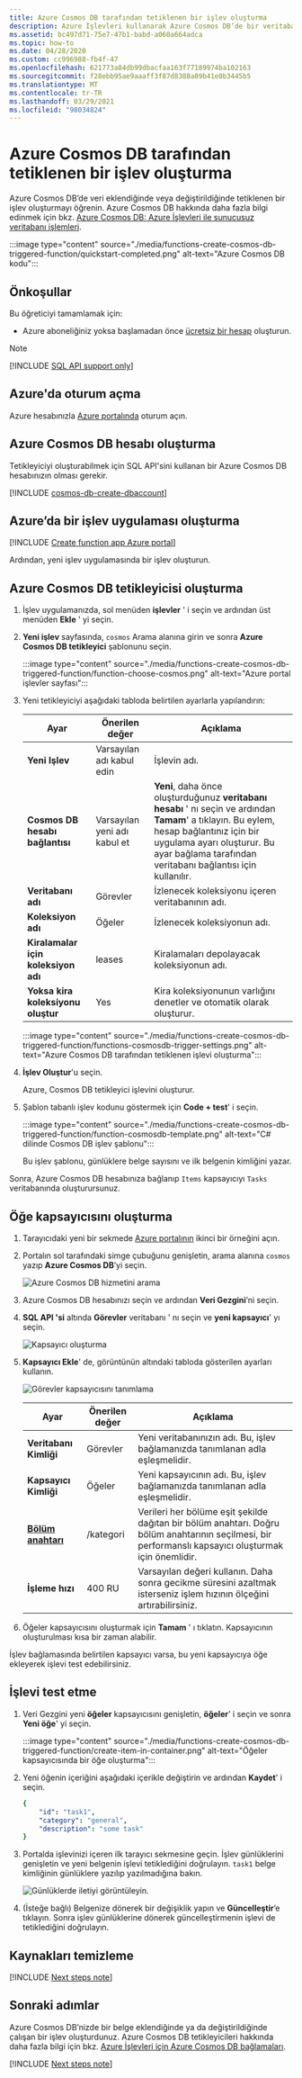 ```yaml
---
title: Azure Cosmos DB tarafından tetiklenen bir işlev oluşturma
description: Azure İşlevleri kullanarak Azure Cosmos DB’de bir veritabanına veri eklendiğinde çağrılan sunucusuz bir işlev oluşturun.
ms.assetid: bc497d71-75e7-47b1-babd-a060a664adca
ms.topic: how-to
ms.date: 04/28/2020
ms.custom: cc996988-fb4f-47
ms.openlocfilehash: 621773a84db99dbacfaa163f77189974ba102163
ms.sourcegitcommit: f28ebb95ae9aaaff3f87d8388a09b41e0b3445b5
ms.translationtype: MT
ms.contentlocale: tr-TR
ms.lasthandoff: 03/29/2021
ms.locfileid: "98034824"
---
```

# <a name="create-a-function-triggered-by-azure-cosmos-db"></a>Azure Cosmos DB tarafından tetiklenen bir işlev oluşturma

Azure Cosmos DB’de veri eklendiğinde veya değiştirildiğinde tetiklenen bir işlev oluşturmayı öğrenin. Azure Cosmos DB hakkında daha fazla bilgi edinmek için bkz. [Azure Cosmos DB: Azure İşlevleri ile sunucusuz veritabanı işlemleri](../cosmos-db/serverless-computing-database.md).

:::image type="content" source="./media/functions-create-cosmos-db-triggered-function/quickstart-completed.png" alt-text="Azure Cosmos DB kodu":::

## <a name="prerequisites"></a>Önkoşullar

Bu öğreticiyi tamamlamak için:

+ Azure aboneliğiniz yoksa başlamadan önce [ücretsiz bir hesap](https://azure.microsoft.com/free/?WT.mc_id=A261C142F) oluşturun.

> [!NOTE]
> [!INCLUDE [SQL API support only](../../includes/functions-cosmosdb-sqlapi-note.md)]

## <a name="sign-in-to-azure"></a>Azure'da oturum açma

Azure hesabınızla [Azure portalında](https://portal.azure.com/) oturum açın.

## <a name="create-an-azure-cosmos-db-account"></a>Azure Cosmos DB hesabı oluşturma

Tetikleyiciyi oluşturabilmek için SQL API'sini kullanan bir Azure Cosmos DB hesabınızın olması gerekir.

[!INCLUDE [cosmos-db-create-dbaccount](../../includes/cosmos-db-create-dbaccount.md)]

## <a name="create-a-function-app-in-azure"></a>Azure’da bir işlev uygulaması oluşturma

[!INCLUDE [Create function app Azure portal](../../includes/functions-create-function-app-portal.md)]

Ardından, yeni işlev uygulamasında bir işlev oluşturun.

<a name="create-function"></a>

## <a name="create-azure-cosmos-db-trigger"></a>Azure Cosmos DB tetikleyicisi oluşturma

1. İşlev uygulamanızda, sol menüden **işlevler** ' i seçin ve ardından üst menüden **Ekle** ' yi seçin. 

1. **Yeni işlev** sayfasında, `cosmos` Arama alanına girin ve sonra **Azure Cosmos DB tetikleyici** şablonunu seçin.

   :::image type="content" source="./media/functions-create-cosmos-db-triggered-function/function-choose-cosmos.png" alt-text="Azure portal işlevler sayfası":::


1. Yeni tetikleyiciyi aşağıdaki tabloda belirtilen ayarlarla yapılandırın:

    | Ayar      | Önerilen değer  | Açıklama                                |
    | ------------ | ---------------- | ------------------------------------------ |
    | **Yeni Işlev** | Varsayılan adı kabul edin | İşlevin adı. |
    | **Cosmos DB hesabı bağlantısı** | Varsayılan yeni adı kabul et | **Yeni**, daha önce oluşturduğunuz **veritabanı hesabı** ' nı seçin ve ardından **Tamam**' a tıklayın. Bu eylem, hesap bağlantınız için bir uygulama ayarı oluşturur. Bu ayar bağlama tarafından veritabanı bağlantısı için kullanılır. |
    | **Veritabanı adı** | Görevler | İzlenecek koleksiyonu içeren veritabanının adı. |
    | **Koleksiyon adı** | Öğeler | İzlenecek koleksiyonun adı. |
    | **Kiralamalar için koleksiyon adı** | leases | Kiralamaları depolayacak koleksiyonun adı. |
    | **Yoksa kira koleksiyonu oluştur** | Yes | Kira koleksiyonunun varlığını denetler ve otomatik olarak oluşturur. |

    :::image type="content" source="./media/functions-create-cosmos-db-triggered-function/functions-cosmosdb-trigger-settings.png" alt-text="Azure Cosmos DB tarafından tetiklenen işlevi oluşturma":::

1. **İşlev Oluştur**'u seçin. 

    Azure, Cosmos DB tetikleyici işlevini oluşturur.

1. Şablon tabanlı işlev kodunu göstermek için **Code + test**' i seçin.

    :::image type="content" source="./media/functions-create-cosmos-db-triggered-function/function-cosmosdb-template.png" alt-text="C# dilinde Cosmos DB işlev şablonu":::

    Bu işlev şablonu, günlüklere belge sayısını ve ilk belgenin kimliğini yazar.

Sonra, Azure Cosmos DB hesabınıza bağlanıp `Items` kapsayıcıyı `Tasks` veritabanında oluşturursunuz.

## <a name="create-the-items-container"></a>Öğe kapsayıcısını oluşturma

1. Tarayıcıdaki yeni bir sekmede [Azure portalının](https://portal.azure.com) ikinci bir örneğini açın.

1. Portalın sol tarafındaki simge çubuğunu genişletin, arama alanına `cosmos` yazıp **Azure Cosmos DB**’yi seçin.

    ![Azure Cosmos DB hizmetini arama](./media/functions-create-cosmos-db-triggered-function/functions-search-cosmos-db.png)

1. Azure Cosmos DB hesabınızı seçin ve ardından **Veri Gezgini**’ni seçin. 

1. **SQL API 'si** altında **Görevler** veritabanı ' nı seçin ve **yeni kapsayıcı**' yı seçin.

    ![Kapsayıcı oluşturma](./media/functions-create-cosmos-db-triggered-function/cosmosdb-create-container.png)

1. **Kapsayıcı Ekle**' de, görüntünün altındaki tabloda gösterilen ayarları kullanın. 

    ![Görevler kapsayıcısını tanımlama](./media/functions-create-cosmos-db-triggered-function/cosmosdb-create-container2.png)

    | Ayar|Önerilen değer|Açıklama |
    | ---|---|--- |
    | **Veritabanı Kimliği** | Görevler |Yeni veritabanınızın adı. Bu, işlev bağlamanızda tanımlanan adla eşleşmelidir. |
    | **Kapsayıcı Kimliği** | Öğeler | Yeni kapsayıcının adı. Bu, işlev bağlamanızda tanımlanan adla eşleşmelidir.  |
    | **[Bölüm anahtarı](../cosmos-db/partitioning-overview.md)** | /kategori|Verileri her bölüme eşit şekilde dağıtan bir bölüm anahtarı. Doğru bölüm anahtarının seçilmesi, bir performanslı kapsayıcı oluşturmak için önemlidir. | 
    | **İşleme hızı** |400 RU| Varsayılan değeri kullanın. Daha sonra gecikme süresini azaltmak isterseniz işlem hızının ölçeğini artırabilirsiniz. |    

1. Öğeler kapsayıcısını oluşturmak için **Tamam** ' ı tıklatın. Kapsayıcının oluşturulması kısa bir zaman alabilir.

İşlev bağlamasında belirtilen kapsayıcı varsa, bu yeni kapsayıcıya öğe ekleyerek işlevi test edebilirsiniz.

## <a name="test-the-function"></a>İşlevi test etme

1. Veri Gezgini yeni **öğeler** kapsayıcısını genişletin, **öğeler**' i seçin ve sonra **Yeni öğe**' yi seçin.

    :::image type="content" source="./media/functions-create-cosmos-db-triggered-function/create-item-in-container.png" alt-text="Öğeler kapsayıcısında bir öğe oluşturma":::

1. Yeni öğenin içeriğini aşağıdaki içerikle değiştirin ve ardından **Kaydet**' i seçin.

    ```yaml
    {
        "id": "task1",
        "category": "general",
        "description": "some task"
    }
    ```

1. Portalda işlevinizi içeren ilk tarayıcı sekmesine geçin. İşlev günlüklerini genişletin ve yeni belgenin işlevi tetiklediğini doğrulayın. `task1` belge kimliğinin günlüklere yazılıp yazılmadığına bakın. 

    ![Günlüklerde iletiyi görüntüleyin.](./media/functions-create-cosmos-db-triggered-function/functions-cosmosdb-trigger-view-logs.png)

1. (İsteğe bağlı) Belgenize dönerek bir değişiklik yapın ve **Güncelleştir**’e tıklayın. Sonra işlev günlüklerine dönerek güncelleştirmenin işlevi de tetiklediğini doğrulayın.

## <a name="clean-up-resources"></a>Kaynakları temizleme

[!INCLUDE [Next steps note](../../includes/functions-quickstart-cleanup.md)]

## <a name="next-steps"></a>Sonraki adımlar

Azure Cosmos DB’nizde bir belge eklendiğinde ya da değiştirildiğinde çalışan bir işlev oluşturdunuz. Azure Cosmos DB tetikleyicileri hakkında daha fazla bilgi için bkz. [Azure İşlevleri için Azure Cosmos DB bağlamaları](functions-bindings-cosmosdb.md).

[!INCLUDE [Next steps note](../../includes/functions-quickstart-next-steps.md)]
